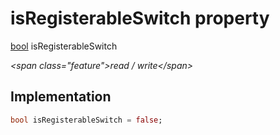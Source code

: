 


# isRegisterableSwitch property







[bool](https:api.flutter.dev/flutter/dart-core/bool-class.html) isRegisterableSwitch
  
_\<span class="feature"\>read / write\</span\>_






## Implementation

```dart
bool isRegisterableSwitch = false;
```







